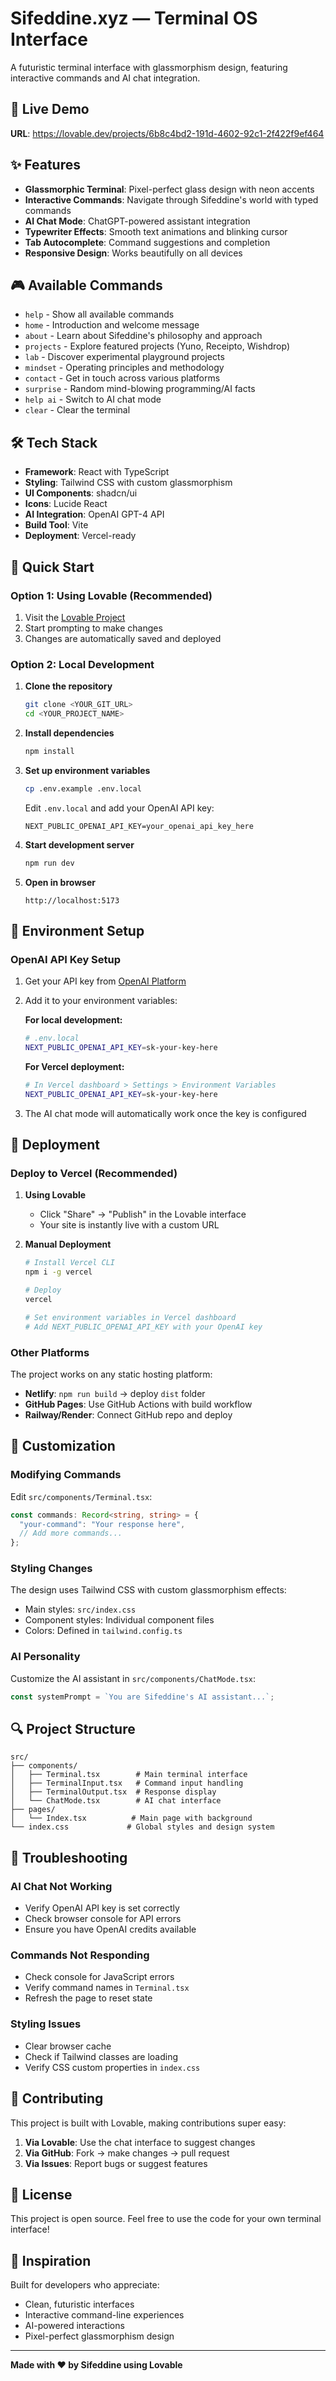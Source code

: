 
# Sifeddine.xyz — Terminal OS Interface

A futuristic terminal interface with glassmorphism design, featuring interactive commands and AI chat integration.

## 🚀 Live Demo

**URL**: https://lovable.dev/projects/6b8c4bd2-191d-4602-92c1-2f422f9ef464

## ✨ Features

- **Glassmorphic Terminal**: Pixel-perfect glass design with neon accents
- **Interactive Commands**: Navigate through Sifeddine's world with typed commands
- **AI Chat Mode**: ChatGPT-powered assistant integration
- **Typewriter Effects**: Smooth text animations and blinking cursor
- **Tab Autocomplete**: Command suggestions and completion
- **Responsive Design**: Works beautifully on all devices

## 🎮 Available Commands

- `help` - Show all available commands
- `home` - Introduction and welcome message
- `about` - Learn about Sifeddine's philosophy and approach
- `projects` - Explore featured projects (Yuno, Receipto, Wishdrop)
- `lab` - Discover experimental playground projects
- `mindset` - Operating principles and methodology
- `contact` - Get in touch across various platforms
- `surprise` - Random mind-blowing programming/AI facts
- `help ai` - Switch to AI chat mode
- `clear` - Clear the terminal

## 🛠 Tech Stack

- **Framework**: React with TypeScript
- **Styling**: Tailwind CSS with custom glassmorphism
- **UI Components**: shadcn/ui
- **Icons**: Lucide React
- **AI Integration**: OpenAI GPT-4 API
- **Build Tool**: Vite
- **Deployment**: Vercel-ready

## 🚀 Quick Start

### Option 1: Using Lovable (Recommended)

1. Visit the [Lovable Project](https://lovable.dev/projects/6b8c4bd2-191d-4602-92c1-2f422f9ef464)
2. Start prompting to make changes
3. Changes are automatically saved and deployed

### Option 2: Local Development

1. **Clone the repository**
   ```bash
   git clone <YOUR_GIT_URL>
   cd <YOUR_PROJECT_NAME>
   ```

2. **Install dependencies**
   ```bash
   npm install
   ```

3. **Set up environment variables**
   ```bash
   cp .env.example .env.local
   ```
   
   Edit `.env.local` and add your OpenAI API key:
   ```
   NEXT_PUBLIC_OPENAI_API_KEY=your_openai_api_key_here
   ```

4. **Start development server**
   ```bash
   npm run dev
   ```

5. **Open in browser**
   ```
   http://localhost:5173
   ```

## 🔧 Environment Setup

### OpenAI API Key Setup

1. Get your API key from [OpenAI Platform](https://platform.openai.com/api-keys)
2. Add it to your environment variables:
   
   **For local development:**
   ```bash
   # .env.local
   NEXT_PUBLIC_OPENAI_API_KEY=sk-your-key-here
   ```
   
   **For Vercel deployment:**
   ```bash
   # In Vercel dashboard > Settings > Environment Variables
   NEXT_PUBLIC_OPENAI_API_KEY=sk-your-key-here
   ```

3. The AI chat mode will automatically work once the key is configured

## 🚀 Deployment

### Deploy to Vercel (Recommended)

1. **Using Lovable**
   - Click "Share" → "Publish" in the Lovable interface
   - Your site is instantly live with a custom URL

2. **Manual Deployment**
   ```bash
   # Install Vercel CLI
   npm i -g vercel
   
   # Deploy
   vercel
   
   # Set environment variables in Vercel dashboard
   # Add NEXT_PUBLIC_OPENAI_API_KEY with your OpenAI key
   ```

### Other Platforms

The project works on any static hosting platform:
- **Netlify**: `npm run build` → deploy `dist` folder
- **GitHub Pages**: Use GitHub Actions with build workflow
- **Railway/Render**: Connect GitHub repo and deploy

## 🎨 Customization

### Modifying Commands

Edit `src/components/Terminal.tsx`:

```typescript
const commands: Record<string, string> = {
  "your-command": "Your response here",
  // Add more commands...
};
```

### Styling Changes

The design uses Tailwind CSS with custom glassmorphism effects:
- Main styles: `src/index.css`
- Component styles: Individual component files
- Colors: Defined in `tailwind.config.ts`

### AI Personality

Customize the AI assistant in `src/components/ChatMode.tsx`:

```typescript
const systemPrompt = `You are Sifeddine's AI assistant...`;
```

## 🔍 Project Structure

```
src/
├── components/
│   ├── Terminal.tsx        # Main terminal interface
│   ├── TerminalInput.tsx   # Command input handling
│   ├── TerminalOutput.tsx  # Response display
│   └── ChatMode.tsx        # AI chat interface
├── pages/
│   └── Index.tsx          # Main page with background
└── index.css             # Global styles and design system
```

## 🐛 Troubleshooting

### AI Chat Not Working
- Verify OpenAI API key is set correctly
- Check browser console for API errors
- Ensure you have OpenAI credits available

### Commands Not Responding
- Check console for JavaScript errors
- Verify command names in `Terminal.tsx`
- Refresh the page to reset state

### Styling Issues
- Clear browser cache
- Check if Tailwind classes are loading
- Verify CSS custom properties in `index.css`

## 🤝 Contributing

This project is built with Lovable, making contributions super easy:

1. **Via Lovable**: Use the chat interface to suggest changes
2. **Via GitHub**: Fork → make changes → pull request
3. **Via Issues**: Report bugs or suggest features

## 📝 License

This project is open source. Feel free to use the code for your own terminal interface!

## 🌟 Inspiration

Built for developers who appreciate:
- Clean, futuristic interfaces
- Interactive command-line experiences  
- AI-powered interactions
- Pixel-perfect glassmorphism design

---

**Made with ❤️ by Sifeddine using Lovable**
